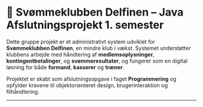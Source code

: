 # 🐬 Svømmeklubben Delfinen – Java Afslutningsprojekt 1. semester

Dette gruppe projekt er et administrativt system udviklet for **Svømmeklubben Delfinen**, en mindre klub i vækst. Systemet understøtter klubbens arbejde med håndtering af **medlemsoplysninger**, **kontingentbetalinger**, og **svømmeresultater**, og fungerer som en digital løsning for både **formand**, **kasserer** og **træner**.

Projektet er skabt som afslutningsopgave i faget **Programmering** og opfylder kravene til objektorienteret design, brugerinteraktion og filhåndtering.

---
